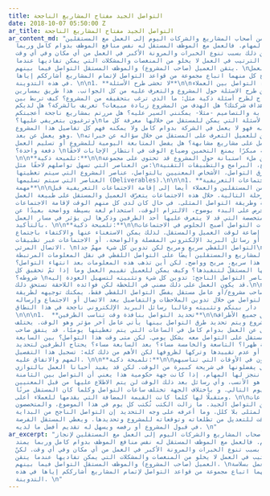 ```yaml
---
title: التواصل الجيد مفتاح المشاريع الناجحة
date: 2018-10-07 05:50:00 Z
ar_title: التواصل الجيد مفتاح المشاريع الناجحة
ar_content_md: "يتجه الكثير من أصحاب المشاريع والشركات اليوم إلى العمل مع المستقلين
  لإنجاز مختلف المهام. فالعمل مع الموظف المستقل له نفس منافع الموظف بدوام كامل وربما
  يمتد لأكثر من ذلك بسبب تنوع الخبرات والمرونة الأكبر في العمل من أي مكان وفي أي وقت.
  لكنّ هذا الترتيب في العمل لا يخلو من المنغصات والمشكلات التي يمكن تفاديها عندما
  يتقن العميل (صاحب المشروع) والموظف المستقل التواصل فيما بينهم. \nحتى يمرّ العمل
  بسلاسة يحتاج كل منهما اتباع مجموعة من قواعد التواصل لإتمام المشاريع أشارككم إياها
  في هذه التدوينة. \n\n1. **لا تخشى طرح الأسئلة**\n\nمن أهم طرق بدء التواصل بين العملاء
  والمستقلين طرح الاسئلة حول المشروع والتعرف عليه من كل الجوانب. هذا طريق بمسارين.
  فالمستقل يحتاج لطرح أسئلة ذكية مثل: ما الذي ترغب بتحقيقه من المشروع؟ كيف تربط بين
  هذا المشروع وأهداف شركتك؟ هل الهدف من المشروع زيادة مبيعات؟ تعريف بالشركة؟ هل لديكم
  دليل إرشادي للكتابة والتصاميم -مثلا- يمكنني السير عليه؟ هل مررتم بمشاريع ناجحة أعجبتكم
  وترغبون بتعريفي عليها؟\nوغيرها من الأسئلة التي يمكن للمستقل من خلالها معرفة كل ما
  يحتاجه العميل منه فهو لا يعمل في الشركة بدوام كامل ولا يمكنه فهم كل تفاصيل هذا المشروع
  وهو يعمل عن بعد. \nمن جهة أخرى يمكن للعميل التعرف على المستقل من خلال سؤاله عن خبراته،
  هل جرب العمل على مشاريع مشابهة؟ هل يفضل المتابعة اليومية للمشروع أو تسليم العمل
  دفعة واحدة؟ \nطرح الأسئلة مبكرًا يمنع التخمين وضياع الوقت في انتظار الإجابات لاحقًا.
  \n\n**تلميحة ذكية:**\n\nيمكن للطرفين ملء استبانة حول المشروع قد تحتوي على مجموعة
  من العناصر التي تسهل تواصلهم لاحقًا مثل:\nأهداف المشروع، البرامج والتطبيقات التقنية
  المستخدمة، طرق التواصل، الأشخاص المعنيين بالتواصل، عناصر المشروع التي سيتم تغطيتها،
  العناصر التي سيتم تسليمها (Deliverables).\n\n\n1. **اللقاءات والاجتماعات التعريفية
  مهمة**\n\nيلجأ كثير من المستقلين والعملاء أيضا إلى إقامة الاجتماعات التعريفية قبل
  الانتقال للمرحلة التالية. خلال هذه الاجتماعات يتعرّف العميل والمستقل على طبيعة العمل،
  المهام المطلوبة وطريقة التواصل المثلى. في حال كان لدى كل منهم الوقت لإقامة الاجتماعات
  ينبغي الحرص على البدء بوضوح، الالتزام الوقت، استخدام لغة بسيطة وواضحة بعيدًا عن
  المصطلحات المتخصصة التي قد لا يتعرف عليها أحد الطرفين وذكرها لن يؤثر في مسار العمل
  بالتأكيد. \n\n**تلميحة ذكية:**\n\nمع تطور تقنيات التواصل أصبح الجلوس في الاجتماعات
  من أكثر الأشياء إضاعة لوقت العميل والمستقل. لذلك يمكن الاستغناء عنها والاكتفاء باجتماع
  عبر الهاتف، أو رسائل البريد الإلكتروني المفصلة والواضحة، أو الاجتماعات عبر تطبيقات
  الاتصال المرئي. \nالتواصل اللفظي سريع ومريح لكن تدوين كل شيء مهمّ جدا\n\nيعتمد بعض
  العملاء وأصحاب المشاريع والمستقلين أيضًا على التواصل اللفظي في نقل المعلومات المرتبطة
  بالعمل والمهام. هذا سريع، مريح وواضح. لكن أين تذهب هذه المعلومات بعد انتهاء التواصل؟
  كيف يرجع لها المستقلّ لتنفيذها؟ وكيف يمكن للعميل تقييم العمل وما إذا تمّ تحقيق كل
  شروطه؟ \nمن أهمّ عناصر التواصل الناجح: تدوين كل شيء وتثبيته لتسهيل العودة إليه.
  قد يكون العمل على ذلك مضني في اللحظة لكن فوائده اللاحقة تستحق ذلك.\n\n**تلميحة ذكية:**\n\nإذا
  كنت تعمل مع صاحب مشروع/أو عامل مستقل يفضّل التواصل اللفظي فقط، يمكنك توجيهه لطريقة
  أفضل في التواصل من خلال تدوين الملاحظات والتفاصيل بعد الاتصال أو الاجتماع وإرساله
  له لتأكيد ما دار بينكم وتثبيته وغالبا رسائل البريد الإلكتروني ناجحة في هذا النطاق.
  \n\n\n1.  **تحديد التواصل بنافذة وقت تناسب الطرفين**\n\nعندما تتفق جميع الأطراف
  العاملة على مشروع ويتم تحديد طرق التواصل بينها يأتي عامل آخر مؤثر وهو الوقت. يختلف
  العمل المستقل عن العمل بدوام كامل في الساعات التي يتم تغطيتها يوميًا، قد يتفق صاحب
  المشروع والمستقل على التواصل معه بشكل يومي. لكن متى وقت هذا التواصل؟ بين السابعة
  صباحا والثانية ظهرا؟ التاسعة والخامسة مساء؟ بعد السابعة مساء؟ يحتاج الطرفين لتحديد
  ساعات العمل، أو عدم تقييدها وتركها لظروفها لكن الأهم من ذلك كله: تسجيل هذا التفصيل
  المهم والاتفاق عليه. \n\n**تلميحة ذكية:**\n\nيعمل المستقلون في الأوقات التي تناسبهم
  ومن الأماكن التي يفضلونها في شريحة كبيرة من الوقت. لكن قد يفيد أحيانا العمل بالتوازي
  مع الجهة التي ننجز لها المهام، إذا كانت جهة حكومية هذا يعني أن التواصل بين الثامنة
  والثالثة عصرًا هو الأنسب، وأي رسائل بعد ذلك الوقت لن يتم الاطلاع عليها من قبل المعنيين
  إلا في اليوم التالي. و باختلاف الجهة تختلف ساعات التواصل وكلما كان المستقل مرنًا
  ومتقبلًا لها كلما كانت القيمة المضافة التي يقدمها للعملاء أعلى. \n\nقد أقضي ساعات
  طويلة في الكتابة عن التواصل الجيد. ما زالت الكتب تُكتب كل يوم في هذا الموضوع، والمتخصصون
  يتحدثون عن طرقه المثلى بلا كلل. وما أعرفه على وجه التحديد إن التواصل الناجح من البداية
  يعطي العميل الوقت للتعديل من تطلعاته وتوقعاته للمشروع وتحديدها. ويعطي المستقل الفرصة
  في قبول المشروع أو رفضه ويسهل له تقديم أفضل ما لديه. \n"
ar_excerpt: "يتجه الكثير من أصحاب المشاريع والشركات اليوم إلى العمل مع المستقلين لإنجاز
  مختلف المهام. فالعمل مع الموظف المستقل له نفس منافع الموظف بدوام كامل وربما يمتد
  لأكثر من ذلك بسبب تنوع الخبرات والمرونة الأكبر في العمل من أي مكان وفي أي وقت. لكنّ
  هذا الترتيب في العمل لا يخلو من المنغصات والمشكلات التي يمكن تفاديها عندما يتقن
  العميل (صاحب المشروع) والموظف المستقل التواصل فيما بينهم. \nحتى يمرّ العمل بسلاسة
  يحتاج كل منهما اتباع مجموعة من قواعد التواصل لإتمام المشاريع أشارككم إياها في هذه
  التدوينة. \n"
---
```


